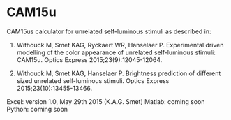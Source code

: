 # CAM15u
CAM15us calculator for unrelated self-luminous stimuli as described in:

1) Withouck M, Smet KAG, Ryckaert WR, Hanselaer P. Experimental driven modelling of the color appearance of unrelated self-luminous stimuli: CAM15u. Optics Express 2015;23(9):12045-12064.

2) Withouck M, Smet KAG, Hanselaer P. Brightness prediction of different sized unrelated self-luminous stimuli. Optics Express 2015;23(10):13455-13466.

Excel: version 1.0, May 29th 2015 (K.A.G. Smet)
Matlab: coming soon
Python: coming soon


